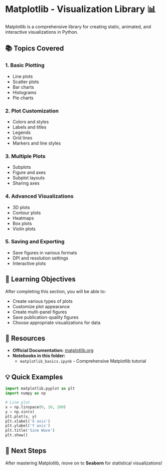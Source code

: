 # Matplotlib - Visualization Library 📊

Matplotlib is a comprehensive library for creating static, animated, and interactive visualizations in Python.

## 📚 Topics Covered

### 1. Basic Plotting
- Line plots
- Scatter plots
- Bar charts
- Histograms
- Pie charts

### 2. Plot Customization
- Colors and styles
- Labels and titles
- Legends
- Grid lines
- Markers and line styles

### 3. Multiple Plots
- Subplots
- Figure and axes
- Subplot layouts
- Sharing axes

### 4. Advanced Visualizations
- 3D plots
- Contour plots
- Heatmaps
- Box plots
- Violin plots

### 5. Saving and Exporting
- Save figures in various formats
- DPI and resolution settings
- Interactive plots

## 🎯 Learning Objectives

After completing this section, you will be able to:
- Create various types of plots
- Customize plot appearance
- Create multi-panel figures
- Save publication-quality figures
- Choose appropriate visualizations for data

## 📖 Resources

- **Official Documentation:** [matplotlib.org](https://matplotlib.org/)
- **Notebooks in this folder:**
  - `matplotlib_basics.ipynb` - Comprehensive Matplotlib tutorial

## 💡 Quick Examples

```python
import matplotlib.pyplot as plt
import numpy as np

# Line plot
x = np.linspace(0, 10, 100)
y = np.sin(x)
plt.plot(x, y)
plt.xlabel('X axis')
plt.ylabel('Y axis')
plt.title('Sine Wave')
plt.show()
```

## 🔗 Next Steps

After mastering Matplotlib, move on to **Seaborn** for statistical visualizations!
